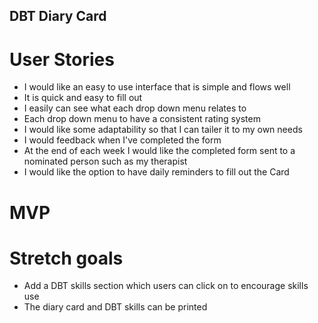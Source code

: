 ## DBT Diary Card

# User Stories
- I would like an easy to use interface that is simple and flows well
- It is quick and easy to fill out
- I easily can see what each drop down menu relates to
- Each drop down menu to have a consistent rating system
- I would like some adaptability so that I can tailer it to my own needs
- I would feedback when I've completed the form
- At the end of each week I would like the completed form sent to a nominated person such as my therapist
- I would like the option to have daily reminders to fill out the Card

# MVP

# Stretch goals
- Add a DBT skills section which users can click on to encourage skills use
- The diary card and DBT skills can be printed
